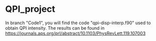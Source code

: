 # QPI_project
In branch "Code1", you will find the code "qpi-disp-interp.f90" used to obtain QPI intensity.
The results can be found in https://journals.aps.org/prl/abstract/10.1103/PhysRevLett.119.107003
